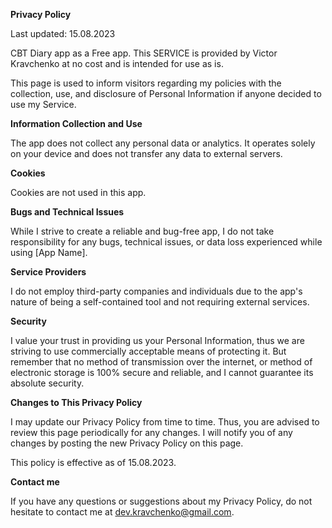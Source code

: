 **Privacy Policy**

Last updated: 15.08.2023

CBT Diary app as a Free app. This SERVICE is provided by Victor Kravchenko at no cost and is intended for use as is.

This page is used to inform visitors regarding my policies with the collection, use, and disclosure of Personal Information if anyone decided to use my Service.

**Information Collection and Use**

The app does not collect any personal data or analytics. It operates solely on your device and does not transfer any data to external servers.

**Cookies**

Cookies are not used in this app.

**Bugs and Technical Issues**

While I strive to create a reliable and bug-free app, I do not take responsibility for any bugs, technical issues, or data loss experienced while using [App Name].

**Service Providers**

I do not employ third-party companies and individuals due to the app's nature of being a self-contained tool and not requiring external services.

**Security**

I value your trust in providing us your Personal Information, thus we are striving to use commercially acceptable means of protecting it. But remember that no method of transmission over the internet, or method of electronic storage is 100% secure and reliable, and I cannot guarantee its absolute security.


**Changes to This Privacy Policy**

I may update our Privacy Policy from time to time. Thus, you are advised to review this page periodically for any changes. I will notify you of any changes by posting the new Privacy Policy on this page.

This policy is effective as of 15.08.2023.

**Contact me**

If you have any questions or suggestions about my Privacy Policy, do not hesitate to contact me at dev.kravchenko@gmail.com.
